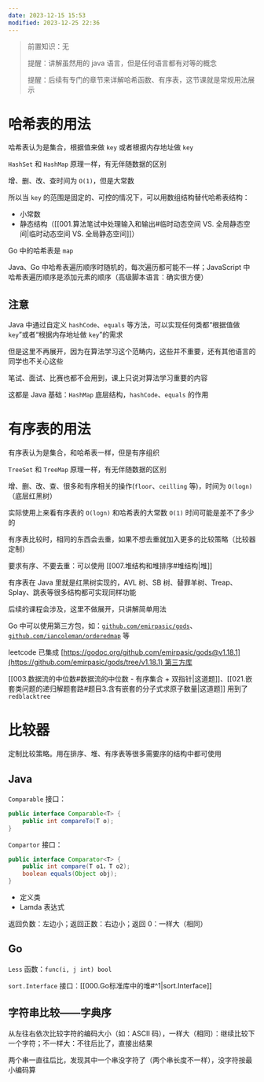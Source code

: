 ```yaml
---
date: 2023-12-15 15:53
modified: 2023-12-25 22:36
---
```


>前置知识：无
>
>提醒：讲解虽然用的 java 语言，但是任何语言都有对等的概念
>
>提醒：后续有专门的章节来详解哈希函数、有序表，这节课就是常规用法展示

# 哈希表的用法

哈希表认为是集合，根据值来做 `key` 或者根据内存地址做 `key`

`HashSet` 和 `HashMap` 原理一样，有无伴随数据的区别

增、删、改、查时间为 `O(1)`，但是大常数

所以当 `key` 的范围是固定的、可控的情况下，可以用数组结构替代哈希表结构：

- 小常数
- 静态结构（[[001.算法笔试中处理输入和输出#临时动态空间 VS. 全局静态空间|临时动态空间 VS. 全局静态空间]]）

Go 中的哈希表是 `map`

Java、Go 中哈希表遍历顺序时随机的，每次遍历都可能不一样；JavaScript 中哈希表遍历顺序是添加元素的顺序（高级脚本语言：确实很方便）

## 注意

Java 中通过自定义 `hashCode`、`equals` 等方法，可以实现任何类都“根据值做 `key`”或者“根据内存地址做 `key`”的需求

但是这里不再展开，因为在算法学习这个范畴内，这些并不重要，还有其他语言的同学也不关心这些

笔试、面试、比赛也都不会用到，课上只说对算法学习重要的内容

这都是 Java 基础：`HashMap` 底层结构，`hashCode`、`equals` 的作用

# 有序表的用法

有序表认为是集合，和哈希表一样，但是有序组织

`TreeSet` 和 `TreeMap` 原理一样，有无伴随数据的区别

增、删、改、查、很多和有序相关的操作(`floor`、`ceilling` 等)，时间为 `O(logn)`（底层红黑树）

实际使用上来看有序表的 `O(logn)` 和哈希表的大常数 `O(1)` 时间可能是差不了多少的

有序表比较时，相同的东西会去重，如果不想去重就加入更多的比较策略（比较器定制）

要求有序、不要去重：可以使用 [[007.堆结构和堆排序#堆结构|堆]]

有序表在 Java 里就是红黑树实现的，AVL 树、SB 树、替罪羊树、Treap、Splay、跳表等很多结构都可实现同样功能

后续的课程会涉及，这里不做展开，只讲解简单用法

Go 中可以使用第三方包，如：[`github.com/emirpasic/gods`](https://github.com/emirpasic/gods)、[`github.com/iancoleman/orderedmap`](https://github.com/iancoleman/orderedmap) 等

leetcode 已集成 [https://godoc.org/github.com/emirpasic/gods@v1.18.1](https://github.com/emirpasic/gods/tree/v1.18.1) 第三方库

[[003.数据流的中位数#数据流的中位数 - 有序集合 + 双指针|这道题]]、[[021.嵌套类问题的递归解题套路#题目3.含有嵌套的分子式求原子数量|这道题]] 用到了 `redblacktree`

# 比较器

定制比较策略。用在排序、堆、有序表等很多需要序的结构中都可使用

## Java

`Comparable` 接口：

```java
public interface Comparable<T> {
	public int compareTo(T o);
}
```

`Compartor` 接口：

```java
public interface Comparator<T> {
	public int compare(T o1，T o2);
	boolean equals(Object obj);
}
```

- 定义类
- Lamda 表达式

返回负数：左边小；返回正数：右边小；返回 0：一样大（相同）

## Go

`Less` 函数：`func(i, j int) bool`

`sort.Interface` 接口：[[000.Go标准库中的堆#^1|sort.Interface]]

## 字符串比较——字典序

从左往右依次比较字符的编码大小（如：ASCII 码），一样大（相同）：继续比较下一个字符；不一样大：不往后比了，直接出结果

两个串一直往后比，发现其中一个串没字符了（两个串长度不一样），没字符按最小编码算
